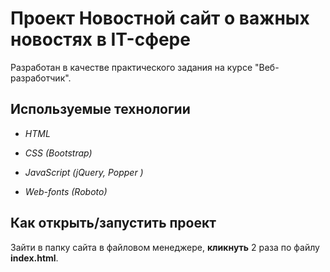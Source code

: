 # Проект Новостной сайт о важных новостях в IT-сфере

Разработан в качестве практического задания на курсе "Веб-разработчик".



## Используемые технологии

* *HTML*

* *CSS (Bootstrap)*

* *JavaScript (jQuery, Popper )*

* *Web-fonts (Roboto)*

## Как открыть/запустить проект

Зайти в папку сайта в файловом менеджере, **кликнуть** 2 раза по файлу **index.html**.